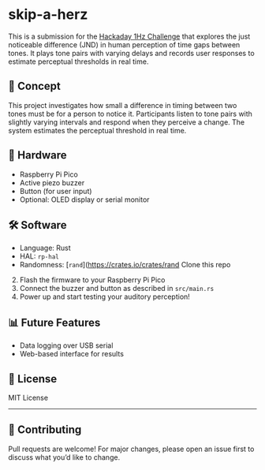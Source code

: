 # skip-a-herz
This is a submission for the [Hackaday 1Hz Challenge](https://hackaday.io/contest/203248ference) that explores the just noticeable difference (JND) in human perception of time gaps between tones. It plays tone pairs with varying delays and records user responses to estimate perceptual thresholds in real time.

## 🧠 Concept

This project investigates how small a difference in timing between two tones must be for a person to notice it. Participants listen to tone pairs with slightly varying intervals and respond when they perceive a change. The system estimates the perceptual threshold in real time.

## 🔧 Hardware

- Raspberry Pi Pico
- Active piezo buzzer
- Button (for user input)
- Optional: OLED display or serial monitor

## 🛠️ Software

- Language: Rust
- HAL: `rp-hal`
- Randomness: [`rand`](https://crates.io/crates/rand Clone this repo
2. Flash the firmware to your Raspberry Pi Pico
3. Connect the buzzer and button as described in `src/main.rs`
4. Power up and start testing your auditory perception!

## 📊 Future Features
- Data logging over USB serial
- Web-based interface for results

## 📄 License

MIT License

---

## 🤝 Contributing

Pull requests are welcome! For major changes, please open an issue first to discuss what you’d like to change.


